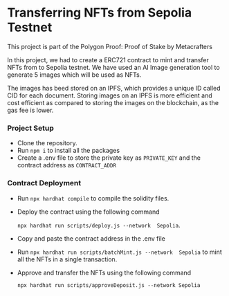 # Transferring NFTs from  Sepolia Testnet

This project is part of the Polygon Proof: Proof of Stake  by Metacrafters

In this project, we had to create a ERC721 contract to mint and transfer NFTs from to  Sepolia testnet. We have used an AI Image generation tool to generate 5 images which will be used as NFTs.
&nbsp;


The images has beed stored on an IPFS, which provides a unique ID called CID for each document. Storing images on an IPFS is more efficient and cost efficient as compared to storing the images on the blockchain, as the gas fee is lower.
&nbsp;
&nbsp;

### Project Setup

- Clone the repository.
- Run `npm i` to install all the packages
- Create a .env file to store the private key as `PRIVATE_KEY` and the contract address as `CONTRACT_ADDR`


### Contract Deployment

 - Run `npx hardhat compile` to compile the solidity files.
 - Deploy the contract using the following command 
   &nbsp;
   
   `npx hardhat run scripts/deploy.js --network  Sepolia`.
 - Copy and paste the contract address in the .env file
 - Run `npx hardhat run scripts/batchMint.js --network  Sepolia` to mint all the NFTs in a single transaction.
 - Approve and transfer the NFTs using the following command
    &nbsp;

   `npx hardhat run scripts/approveDeposit.js --network Sepolia`

&nbsp;

